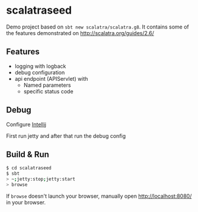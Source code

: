 # scalatraseed #

Demo project based on `sbt new scalatra/scalatra.g8`. It contains some of the features demonstrated on http://scalatra.org/guides/2.6/

## Features
* logging with logback
* debug configuration
* api endpoint (APIServlet) with
  * Named parameters
  * specific status code

## Debug
Configure [Intellij](http://scalatra.org/getting-started/ide-support.html#intellij-idea)

First run jetty and after that run the debug config 


## Build & Run ##

```sh
$ cd scalatraseed
$ sbt
> ~;jetty:stop;jetty:start
> browse
```

If `browse` doesn't launch your browser, manually open [http://localhost:8080/](http://localhost:8080/) in your browser.

